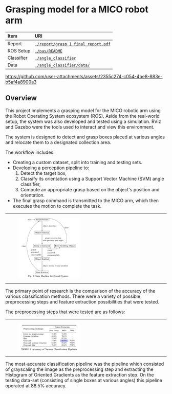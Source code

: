 # Grasping model for a MICO robot arm

| Item          | URI                                        |
|:--------------|:-------------------------------------------|
| Report        | [`./report/grasp_1_final_report.pdf`](./report/grasp_1_final_report.pdf) |
| ROS Setup | [`./pas/README`](./pas/README) |
| Classifier | [`./angle_classifier`](./angle_classifier) |
| Data | [`./angle_classifier/data/`](./angle_classifier/data/) |

https://github.com/user-attachments/assets/2355c274-c054-4be8-883e-b5af4a8900a3

## Overview
This project implements a grasping model for the MICO robotic arm using the Robot
Operating System ecosystem (ROS). Aside from the real-world setup, the system was also developed and tested using a simulation. RViz and Gazebo were the tools used to interact and view this environment.

The system is designed to detect and grasp boxes placed at various angles and relocate them to a designated collection area.

The workflow includes:

* Creating a custom dataset, split into training and testing sets.
* Developing a perception pipeline to:
  1. Detect the target box,
  2. Classify its orientation using a Support Vector Machine (SVM) angle classifier,
  3. Compute an appropriate grasp based on the object's position and orientation.
* The final grasp command is transmitted to the MICO arm, which then executes the motion to complete the task.

-----

<figure>
  <img src="report/figures/state-machine.png" alt="State Machine for Overall System" width="45%" height="45%">
</figure>

-----

The primary point of research is the comparison of the accuracy of the various classification methods. There were a variety of possible preprocessing steps and feature extraction possibilities that were tested.

The preprocessing steps that were tested are as follows:

-----

<figure>
  <img src="report/figures/accuracy-table.png" width="45%" height="45%">
</figure>

-----

The most-accurate classification pipeline was the pipeline which consisted of grayscaling the image as the preprocessing step and extracting the Histogram of Oriented Gradients as the feature extraction step. On the testing data-set (consisting of single boxes at various angles) this pipeline operated at 88.5% accuracy.
